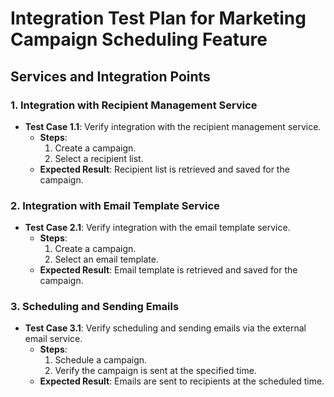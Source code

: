 # Integration Test Plan for Marketing Campaign Scheduling Feature

## Services and Integration Points

### 1. Integration with Recipient Management Service
- **Test Case 1.1**: Verify integration with the recipient management service.
  - **Steps**:
    1. Create a campaign.
    2. Select a recipient list.
  - **Expected Result**: Recipient list is retrieved and saved for the campaign.

### 2. Integration with Email Template Service
- **Test Case 2.1**: Verify integration with the email template service.
  - **Steps**:
    1. Create a campaign.
    2. Select an email template.
  - **Expected Result**: Email template is retrieved and saved for the campaign.

### 3. Scheduling and Sending Emails
- **Test Case 3.1**: Verify scheduling and sending emails via the external email service.
  - **Steps**:
    1. Schedule a campaign.
    2. Verify the campaign is sent at the specified time.
  - **Expected Result**: Emails are sent to recipients at the scheduled time.
